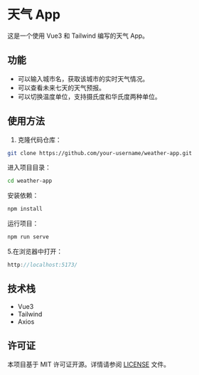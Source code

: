 # 天气 App

这是一个使用 Vue3 和 Tailwind 编写的天气 App。

## 功能

- 可以输入城市名，获取该城市的实时天气情况。
- 可以查看未来七天的天气预报。
- 可以切换温度单位，支持摄氏度和华氏度两种单位。

## 使用方法

1. 克隆代码仓库：

```bash
git clone https://github.com/your-username/weather-app.git
```

   进入项目目录：

```bash
cd weather-app
```

   安装依赖：

```bash
npm install
```

   运行项目：

```bash
npm run serve
```

5.在浏览器中打开：

```javascript
http://localhost:5173/
```

## 技术栈

- Vue3
- Tailwind
- Axios

## 许可证

本项目基于 MIT 许可证开源。详情请参阅 [LICENSE]() 文件。
